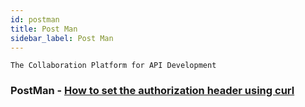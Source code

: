 ```yaml
---
id: postman
title: Post Man
sidebar_label: Post Man
---
```


```
The Collaboration Platform for API Development
```

### PostMan - [How to set the authorization header using curl](https://stackoverflow.com/questions/3044315/how-to-set-the-authorization-header-using-curl)